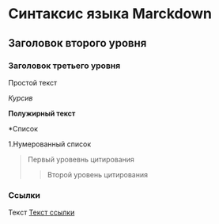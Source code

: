 # Синтаксис языка Marckdown
## Заголовок второго уровня
### Заголовок третьего уровня
Простой текст

*Курсив*

**Полужирный текст**

*Список

1.Нумерованный список

> Первый уровевнь цитирования 
>> Второй уровень цитирования

### Ссылки
Текст  [Текст ссылки](URL "вспылаюдая подсказка")